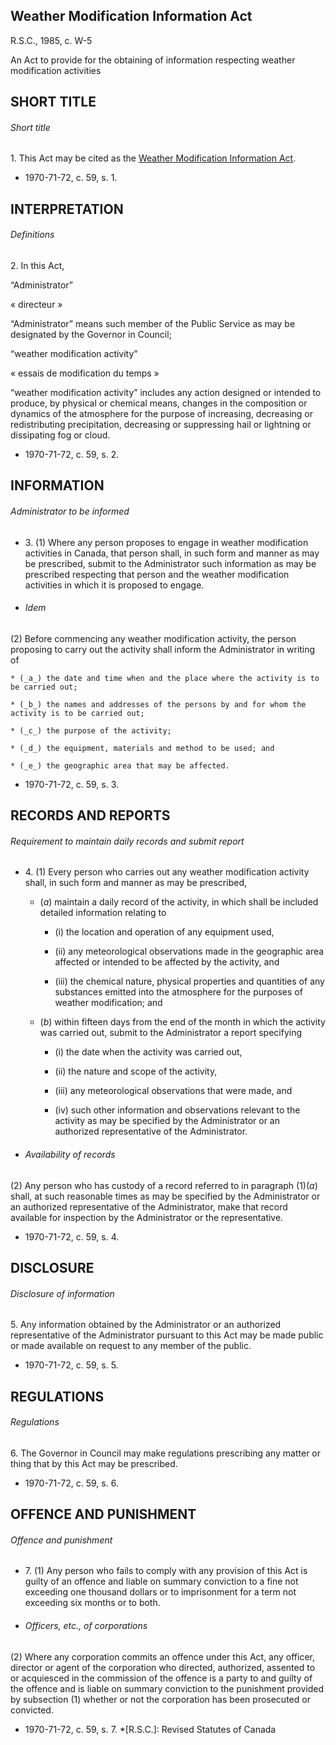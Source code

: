 ## Weather Modification Information Act

R.S.C., 1985, c. W-5

An Act to provide for the obtaining of information respecting weather
modification activities

## SHORT TITLE

###### Short title

1. This Act may be cited as the [Weather Modification Information
Act](/eng/acts/W-5).

  * 1970-71-72, c. 59, s. 1.

## INTERPRETATION

###### Definitions

2. In this Act,

“Administrator”

« directeur »

    

“Administrator” means such member of the Public Service as may be designated
by the Governor in Council;

“weather modification activity”

« essais de modification du temps »

    

“weather modification activity” includes any action designed or intended to
produce, by physical or chemical means, changes in the composition or dynamics
of the atmosphere for the purpose of increasing, decreasing or redistributing
precipitation, decreasing or suppressing hail or lightning or dissipating fog
or cloud.

  * 1970-71-72, c. 59, s. 2.

## INFORMATION

###### Administrator to be informed

  * 3. (1) Where any person proposes to engage in weather modification activities in Canada, that person shall, in such form and manner as may be prescribed, submit to the Administrator such information as may be prescribed respecting that person and the weather modification activities in which it is proposed to engage.

  * ###### Idem

(2) Before commencing any weather modification activity, the person proposing
to carry out the activity shall inform the Administrator in writing of

    * (_a_) the date and time when and the place where the activity is to be carried out;

    * (_b_) the names and addresses of the persons by and for whom the activity is to be carried out;

    * (_c_) the purpose of the activity;

    * (_d_) the equipment, materials and method to be used; and

    * (_e_) the geographic area that may be affected.

  * 1970-71-72, c. 59, s. 3.

## RECORDS AND REPORTS

###### Requirement to maintain daily records and submit report

  * 4. (1) Every person who carries out any weather modification activity shall, in such form and manner as may be prescribed,

    * (_a_) maintain a daily record of the activity, in which shall be included detailed information relating to

      * (i) the location and operation of any equipment used,

      * (ii) any meteorological observations made in the geographic area affected or intended to be affected by the activity, and

      * (iii) the chemical nature, physical properties and quantities of any substances emitted into the atmosphere for the purposes of weather modification; and

    * (_b_) within fifteen days from the end of the month in which the activity was carried out, submit to the Administrator a report specifying

      * (i) the date when the activity was carried out,

      * (ii) the nature and scope of the activity,

      * (iii) any meteorological observations that were made, and

      * (iv) such other information and observations relevant to the activity as may be specified by the Administrator or an authorized representative of the Administrator.

  * ###### Availability of records

(2) Any person who has custody of a record referred to in paragraph (1)(_a_)
shall, at such reasonable times as may be specified by the Administrator or an
authorized representative of the Administrator, make that record available for
inspection by the Administrator or the representative.

  * 1970-71-72, c. 59, s. 4.

## DISCLOSURE

###### Disclosure of information

5. Any information obtained by the Administrator or an authorized
representative of the Administrator pursuant to this Act may be made public or
made available on request to any member of the public.

  * 1970-71-72, c. 59, s. 5.

## REGULATIONS

###### Regulations

6. The Governor in Council may make regulations prescribing any matter or
thing that by this Act may be prescribed.

  * 1970-71-72, c. 59, s. 6.

## OFFENCE AND PUNISHMENT

###### Offence and punishment

  * 7. (1) Any person who fails to comply with any provision of this Act is guilty of an offence and liable on summary conviction to a fine not exceeding one thousand dollars or to imprisonment for a term not exceeding six months or to both.

  * ###### Officers, etc., of corporations

(2) Where any corporation commits an offence under this Act, any officer,
director or agent of the corporation who directed, authorized, assented to or
acquiesced in the commission of the offence is a party to and guilty of the
offence and is liable on summary conviction to the punishment provided by
subsection (1) whether or not the corporation has been prosecuted or
convicted.

  * 1970-71-72, c. 59, s. 7.
  *[R.S.C.]: Revised Statutes of Canada

